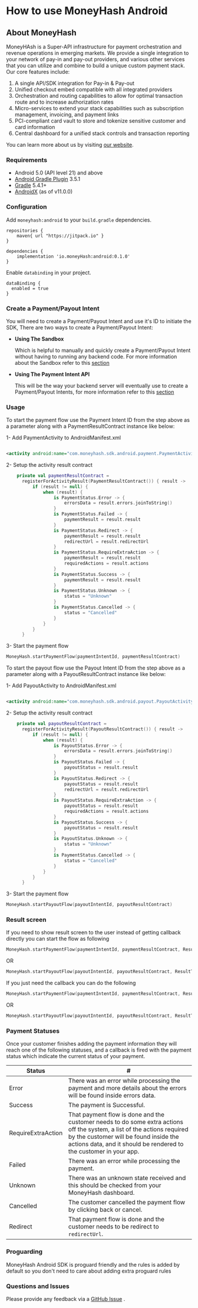 # How to use MoneyHash Android

## About MoneyHash

MoneyHAsh is a Super-API infrastructure for payment orchestration and revenue operations in emerging
markets. We provide a single integration to your network of pay-in and pay-out providers, and
various other services that you can utilize and combine to build a unique custom payment stack. Our
core features include:

1. A single API/SDK integration for Pay-in & Pay-out
2. Unified checkout embed compatible with all integrated providers
3. Orchestration and routing capabilities to allow for optimal transaction route and to increase
   authorization rates
4. Micro-services to extend your stack capabilities such as subscription management, invoicing, and
   payment links
5. PCI-compliant card vault to store and tokenize sensitive customer and card information
6. Central dashboard for a unified stack controls and transaction reporting

You can learn more about us by visiting [our website](https://www.moneyhash.io/).

### Requirements

* Android 5.0 (API level 21) and above
* [Android Gradle Plugin](https://developer.android.com/studio/releases/gradle-plugin) 3.5.1
* [Gradle](https://gradle.org/releases/) 5.4.1+
* [AndroidX](https://developer.android.com/jetpack/androidx/) (as of v11.0.0)

### Configuration

Add `moneyhash:android` to your `build.gradle` dependencies.

```
repositories {
    maven{ url "https://jitpack.io" }
}

dependencies {
    implementation 'io.moneyHash:android:0.1.0'
}
```

Enable `databinding` in your project.

```
dataBinding {
  enabled = true
}
```

### Create a Payment/Payout Intent

You will need to create a Payment/Payout Intent and use it's ID to initiate the SDK, There are two
ways to create a Payment/Payout Intent:

- **Using The Sandbox**

  Which is helpful to manually and quickly create a Payment/Payout Intent without having to running
  any backend code. For more information about the Sandbox refer to
  this [section](https://moneyhash.github.io/sandbox)
- **Using The Payment Intent API**

  This will be the way your backend server will eventually use to create a Payment/Payout Intents,
  for more information refer to this [section](https://moneyhash.github.io/api)

### Usage

To start the payment flow use the Payment Intent ID from the step above as a parameter along with a
PaymentResultContract instance like below:

1- Add PaymentActivity to AndroidManifest.xml

```xml

<activity android:name="com.moneyhash.sdk.android.payment.PaymentActivity" />
```

2- Setup the activity result contract

```kotlin
    private val paymentResultContract =
      registerForActivityResult(PaymentResultContract()) { result ->
          if (result != null) {
              when (result) {
                  is PaymentStatus.Error -> {
                      errorsData = result.errors.joinToString()
                  }
                  is PaymentStatus.Failed -> {
                      paymentResult = result.result
                  }
                  is PaymentStatus.Redirect -> {
                      paymentResult = result.result
                      redirectUrl = result.redirectUrl
                  }
                  is PaymentStatus.RequireExtraAction -> {
                      paymentResult = result.result
                      requiredActions = result.actions
                  }
                  is PaymentStatus.Success -> {
                      paymentResult = result.result
                  }
                  is PaymentStatus.Unknown -> {
                      status = "Unknown"
                  }
                  is PaymentStatus.Cancelled -> {
                      status = "Cancelled"
                  }
              }
          }
      }
```

3- Start the payment flow

```kotlin
MoneyHash.startPaymentFlow(paymentIntentId, paymentResultContract)
```

To start the payout flow use the Payout Intent ID from the step above as a parameter along with a
PayoutResultContract instance like below:

1- Add PayoutActivity to AndroidManifest.xml

```xml

<activity android:name="com.moneyhash.sdk.android.payout.PayoutActivity" />
```

2- Setup the activity result contract

```kotlin
    private val payoutResultContract =
      registerForActivityResult(PayoutResultContract()) { result ->
          if (result != null) {
              when (result) {
                  is PayoutStatus.Error -> {
                      errorsData = result.errors.joinToString()
                  }
                  is PayoutStatus.Failed -> {
                      payoutStatus = result.result
                  }
                  is PayoutStatus.Redirect -> {
                      payoutStatus = result.result
                      redirectUrl = result.redirectUrl
                  }
                  is PayoutStatus.RequireExtraAction -> {
                      payoutStatus = result.result
                      requiredActions = result.actions
                  }
                  is PayoutStatus.Success -> {
                      payoutStatus = result.result
                  }
                  is PayoutStatus.Unknown -> {
                      status = "Unknown"
                  }
                  is PaymentStatus.Cancelled -> {
                      status = "Cancelled"
                  }
              }
          }
      }
```

3- Start the payment flow

```kotlin
MoneyHash.startPayoutFlow(payoutIntentId, payoutResultContract)
```

### Result screen
If you need to show result screen to the user instead of getting callback directly you can start the flow as following 

```kotlin
MoneyHash.startPaymentFlow(paymentIntentId, paymentResultContract, ResultType.RESULT_SCREEN_WITH_CALLBACK)
```

OR

```kotlin
MoneyHash.startPayoutFlow(payoutIntentId, payoutResultContract, ResultType.RESULT_SCREEN_WITH_CALLBACK)
```

If you just need the callback you can do the following 

```kotlin
MoneyHash.startPaymentFlow(paymentIntentId, paymentResultContract, ResultType.CALLBACK)
```

OR

```kotlin
MoneyHash.startPayoutFlow(payoutIntentId, payoutResultContract, ResultType.CALLBACK)
```

### Payment Statuses

Once your customer finishes adding the payment information they will reach one of the following
statuses, and a callback is fired with the payment status which indicate the current status of your
payment.

Status | #
--- | ---
Error | There was an error while processing the payment and more details about the errors will be found inside errors data.
Success | The payment is Successful.
RequireExtraAction | That payment flow is done and the customer needs to do some extra actions off the system, a list of the actions required by the customer will be found inside the actions data, and it should be rendered to the customer in your app.
Failed | There was an error while processing the payment.
Unknown | There was an unknown state received and this should be checked from your MoneyHash dashboard.
Cancelled | The customer cancelled the payment flow by clicking back or cancel.
Redirect | That payment flow is done and the customer needs to be redirect to `redirectUrl`.

### Proguarding
MoneyHash Android SDK is proguard friendly and the rules is added by default so you don't need to
care about adding extra proguard rules

### Questions and Issues

Please provide any feedback via
a [GitHub Issue](https://github.com/MoneyHash/moneyhash-android-example/issues/new?template=bug_report.md)
.